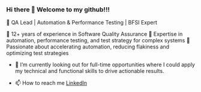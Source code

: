 ### Hi there 👋  Welcome to my github!!!

🚀 QA Lead | Automation & Performance Testing | BFSI Expert

🔹 12+ years of experience in Software Quality Assurance
🔹 Expertise in automation, performance testing, and test strategy for complex systems
🔹 Passionate about accelerating automation, reducing flakiness and optimizing test strategies

- 👀 I’m currently looking out for full-time opportunities where I could apply my technical and functional skills to drive actionable results.

- 📫 How to reach me [LinkedIn](https://www.linkedin.com/in/priyankapoojari/)



